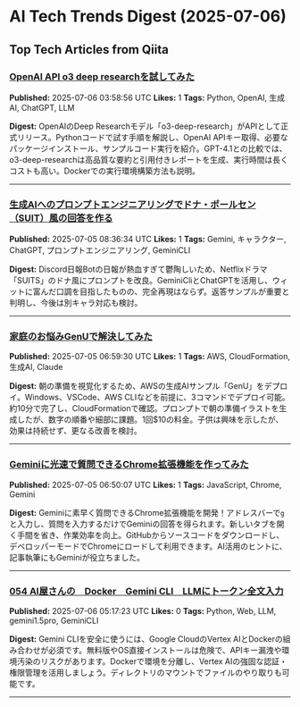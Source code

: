 # AI Tech Trends Digest (2025-07-06)


## Top Tech Articles from Qiita


### [OpenAI API o3 deep researchを試してみた](https://qiita.com/tama_genai/items/fae479a11ae2592538fe)
**Published:** 2025-07-06 03:58:56 UTC
**Likes:** 1
**Tags:** Python, OpenAI, 生成AI, ChatGPT, LLM

**Digest:**
OpenAIのDeep Researchモデル「o3-deep-research」がAPIとして正式リリース。Pythonコードで試す手順を解説し、OpenAI APIキー取得、必要なパッケージインストール、サンプルコード実行を紹介。GPT-4.1との比較では、o3-deep-researchは高品質な要約と引用付きレポートを生成、実行時間は長くコストも高い。Dockerでの実行環境構築方法も説明。

---

### [生成AIへのプロンプトエンジニアリングでドナ・ポールセン（SUIT）風の回答を作る](https://qiita.com/lazyK/items/3c95347385a52248bb18)
**Published:** 2025-07-05 08:36:34 UTC
**Likes:** 1
**Tags:** Gemini, キャラクター, ChatGPT, プロンプトエンジニアリング, GeminiCLI

**Digest:**
Discord日報Botの日報が熱血すぎて鬱陶しいため、Netflixドラマ「SUITS」のドナ風にプロンプトを改良。GeminiCliとChatGPTを活用し、ウィットに富んだ口調を目指したものの、完全再現はならず。返答サンプルが重要と判明し、今後は別キャラ対応も検討。

---

### [家庭のお悩みGenUで解決してみた](https://qiita.com/zukutakuzu/items/4819878ea433890142e2)
**Published:** 2025-07-05 06:59:30 UTC
**Likes:** 1
**Tags:** AWS, CloudFormation, 生成AI, Claude

**Digest:**
朝の準備を視覚化するため、AWSの生成AIサンプル「GenU」をデプロイ。Windows、VSCode、AWS CLIなどを前提に、3コマンドでデプロイ可能。約10分で完了し、CloudFormationで確認。プロンプトで朝の準備イラストを生成したが、数字の順番や細部に課題。1回$10の料金。子供は興味を示したが、効果は持続せず、更なる改善を検討。

---

### [Geminiに光速で質問できるChrome拡張機能を作ってみた](https://qiita.com/akiiiiita/items/f64a8664db2a5ab36946)
**Published:** 2025-07-05 06:50:07 UTC
**Likes:** 1
**Tags:** JavaScript, Chrome, Gemini

**Digest:**
Geminiに素早く質問できるChrome拡張機能を開発！アドレスバーで`g`と入力し、質問を入力するだけでGeminiの回答を得られます。新しいタブを開く手間を省き、作業効率を向上。GitHubからソースコードをダウンロードし、デベロッパーモードでChromeにロードして利用できます。AI活用のヒントに、記事執筆にもGeminiが役立ちました。

---

### [054 AI屋さんの　Docker　Gemini CLI　LLMにトークン全文入力](https://qiita.com/bono0/items/dc105c6be3f4e0e39d32)
**Published:** 2025-07-06 05:17:23 UTC
**Likes:** 0
**Tags:** Python, Web, LLM, gemini1.5pro, GeminiCLI

**Digest:**
Gemini CLIを安全に使うには、Google CloudのVertex AIとDockerの組み合わせが必須です。無料版やOS直接インストールは危険で、APIキー漏洩や環境汚染のリスクがあります。Dockerで環境を分離し、Vertex AIの強固な認証・権限管理を活用しましょう。ディレクトリのマウントでファイルのやり取りも可能です。

---